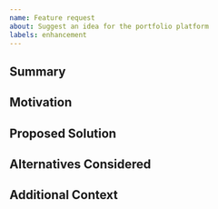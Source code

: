 ```yaml
---
name: Feature request
about: Suggest an idea for the portfolio platform
labels: enhancement
---
```


## Summary

## Motivation

## Proposed Solution

## Alternatives Considered

## Additional Context
